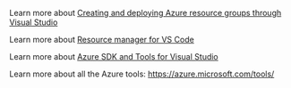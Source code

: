 Learn more about [Creating and deploying Azure resource groups through Visual Studio](https://azure.microsoft.com/documentation/articles/vs-azure-tools-resource-groups-deployment-projects-create-deploy)

Learn more about [Resource manager for VS Code](https://azure.microsoft.com/documentation/articles/resource-manager-vs-code/)

Learn more about [Azure SDK and Tools for Visual Studio](https://www.visualstudio.com/features/azure-tools-vs)

Learn more about all the Azure tools: https://azure.microsoft.com/tools/